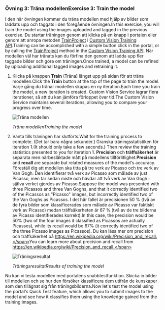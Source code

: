 ### <a name="exercise-3-train-the-model"></a><span data-ttu-id="40284-101">Övning 3: Träna modellen</span><span class="sxs-lookup"><span data-stu-id="40284-101">Exercise 3: Train the model</span></span>

<span data-ttu-id="40284-102">I den här övningen kommer du träna modellen med hjälp av bilder som laddats upp och taggats i den föregående övningen.</span><span class="sxs-lookup"><span data-stu-id="40284-102">In this exercise, you will train the model using the images uploaded and tagged in the previous exercise.</span></span> <span data-ttu-id="40284-103">Du startar träningen genom att klicka på en knapp i portalen eller genom att anropa metoden [TrainProject](https://southcentralus.dev.cognitive.microsoft.com/docs/services/d9a10a4a5f8549599f1ecafc435119fa/operations/58d5835bc8cb231380095bed) i [Custom Vision Training API](https://southcentralus.dev.cognitive.microsoft.com/docs/services/d9a10a4a5f8549599f1ecafc435119fa/operations/58d5835bc8cb231380095be3).</span><span class="sxs-lookup"><span data-stu-id="40284-103">Training can be accomplished with a simple button click in the portal, or by calling the [TrainProject](https://southcentralus.dev.cognitive.microsoft.com/docs/services/d9a10a4a5f8549599f1ecafc435119fa/operations/58d5835bc8cb231380095bed) method in the [Custom Vision Training API](https://southcentralus.dev.cognitive.microsoft.com/docs/services/d9a10a4a5f8549599f1ecafc435119fa/operations/58d5835bc8cb231380095be3).</span></span> <span data-ttu-id="40284-104">När modellen väl har tränats kan du förfina den genom att ladda upp fler taggade bilder och göra om träningen.</span><span class="sxs-lookup"><span data-stu-id="40284-104">Once trained, a model can be refined by uploading additional tagged images and retraining it.</span></span>
 
1. <span data-ttu-id="40284-105">Klicka på knappen **Train** (Träna) längst upp på sidan för att träna modellen.</span><span class="sxs-lookup"><span data-stu-id="40284-105">Click the **Train** button at the top of the page to train the model.</span></span> <span data-ttu-id="40284-106">Varje gång du tränar modellen skapas en ny iteration.</span><span class="sxs-lookup"><span data-stu-id="40284-106">Each time you train the model, a new iteration is created.</span></span> <span data-ttu-id="40284-107">Custom Vision Service lagrar flera iterationer, så att du kan jämföra förloppet över tid.</span><span class="sxs-lookup"><span data-stu-id="40284-107">The Custom Vision Service maintains several iterations, allowing you to compare your progress over time.</span></span>

    ![Träna modellen](../images/portal-click-train.png)

    <span data-ttu-id="40284-109">_Träna modellen_</span><span class="sxs-lookup"><span data-stu-id="40284-109">_Training the model_</span></span>

1. <span data-ttu-id="40284-110">Vänta tills träningen har slutförts.</span><span class="sxs-lookup"><span data-stu-id="40284-110">Wait for the training process to complete.</span></span> <span data-ttu-id="40284-111">(Det tar bara några sekunder.) Granska träningsstatistiken för iteration 1.</span><span class="sxs-lookup"><span data-stu-id="40284-111">(It should only take a few seconds.) Then review the training statistics presented to you for iteration 1.</span></span> <span data-ttu-id="40284-112">**Precision** och **träffsäkerhet** är separata men närbesläktade mått på modellens tillförlitlighet.</span><span class="sxs-lookup"><span data-stu-id="40284-112">**Precision** and **recall** are separate but related  measures of the model's accuracy.</span></span> <span data-ttu-id="40284-113">Föreställ dig att modellen ska titta på tre verk av Picasso och tre verk av Van Gogh. Den identifierar två verk av Picasso som målade av just Picasso, men tar sedan miste och hävdar att två verk av Van Gogh i själva verket gjordes av Picasso.</span><span class="sxs-lookup"><span data-stu-id="40284-113">Suppose the model was presented with three Picassos and three Van Goghs, and that it correctly identified two of the Picassos as "Picasso" images, but incorrectly identified two of the Van Goghs as Picassos.</span></span> <span data-ttu-id="40284-114">I det här fallet är precisionen 50 % (två av de fyra bilder som klassificerades som målade av Picasso var faktiskt verk av Picasso) medan träffsäkerheten är 67 % (två av de tre bilderna av Picasso identifierades korrekt).</span><span class="sxs-lookup"><span data-stu-id="40284-114">In this case, the precision would be 50% (two of the four images it classified as Picassos are actually Picassos), while its recall would be 67% (it correctly identified two of the three Picasso images as Picassos).</span></span> <span data-ttu-id="40284-115">Du kan läsa mer om precision och träffsäkerhet på https://en.wikipedia.org/wiki/Precision_and_recall.</span><span class="sxs-lookup"><span data-stu-id="40284-115">You can learn more about precision and recall from https://en.wikipedia.org/wiki/Precision_and_recall.</span></span>

    ![Träningsresultat](../images/portal-train-complete.png)

    <span data-ttu-id="40284-117">_Träningsresultat_</span><span class="sxs-lookup"><span data-stu-id="40284-117">_Results of training the model_</span></span> 

<span data-ttu-id="40284-118">Nu kan vi testa modellen med portalens snabbtestfunktion. Skicka in bilder till modellen och se hur den försöker klassificera dem utifrån de kunskaper som den tillägnat sig från träningsbilderna.</span><span class="sxs-lookup"><span data-stu-id="40284-118">Now let's test the model using the portal's Quick Test feature, which allows you to submit images to the model and see how it classifies them using the knowledge gained from the training images.</span></span>